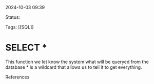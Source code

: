2024-10-03 09:39

Status:

Tags:
[[SQL]]
# SELECT *


 This function we let know the system what will be queryed from the database * is a wildcard that allows us to tell it to get everything.


References 
